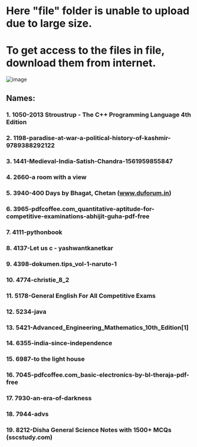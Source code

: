 # Here "file" folder is unable to upload due to large size.
# To get access to the files in file, download them from internet.
![image](https://github.com/user-attachments/assets/a79cedf1-0770-4c6e-a53c-480731c53efd)
## Names:
### 1. 1050-2013 Stroustrup - The C++ Programming Language 4th Edition
### 2. 1198-paradise-at-war-a-political-history-of-kashmir-9789388292122
### 3. 1441-Medieval-India-Satish-Chandra-1561959855847
### 4. 2660-a room with a view
### 5. 3940-400 Days by Bhagat, Chetan (www.duforum.in)
### 6. 3965-pdfcoffee.com_quantitative-aptitude-for-competitive-examinations-abhijit-guha-pdf-free
### 7. 4111-pythonbook
### 8. 4137-Let us c - yashwantkanetkar
### 9. 4398-dokumen.tips_vol-1-naruto-1
### 10. 4774-christie_8_2
### 11. 5178-General English For All Competitive Exams
### 12. 5234-java
### 13. 5421-Advanced_Engineering_Mathematics_10th_Edition[1]
### 14. 6355-india-since-independence
### 15. 6987-to the light house
### 16. 7045-pdfcoffee.com_basic-electronics-by-bl-theraja-pdf-free
### 17. 7930-an-era-of-darkness
### 18. 7944-advs
### 19. 8212-Disha General Science Notes with 1500+ MCQs (sscstudy.com)
